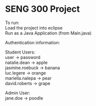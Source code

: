# SENG 300 Project

To run:  
  Load the project into eclipse  
  Run as a Java Application (from Main.java)

Authentication information:

Student Users:  
  user -> password  
  natalie.dean -> apple  
  jasmine.roebuck -> banana  
  luc.legere -> orange  
  mariella.nalepa -> pear  
  david.roberts -> grape  
  
Admin User:  
  jane.doe -> poodle  

